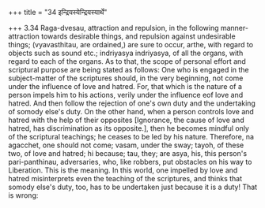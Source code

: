 +++
title = "34 इन्द्रियस्येन्द्रियस्यार्थे"

+++
3.34 Raga-dvesau, attraction and repulsion, in the following
manner-attraction towards desirable things, and repulsion against
undesirable things; (vyavasthitau, are ordained,) are sure to occur,
arthe, with regard to objects such as sound etc.; indriyasya indriyasya,
of all the organs, with regard to each of the organs. As to that, the
scope of personal effort and scriptural purpose are being stated as
follows: One who is engaged in the subject-matter of the scriptures
should, in the very beginning, not come under the influence of love and
hatred. For, that which is the nature of a person impels him to his
actions, verily under the influence eof love and hatred. And then follow
the rejection of one's own duty and the undertaking of somody else's
duty. On the other hand, when a person controls love and hatred with the
help of their opposites \[Ignorance, the cause of love and hatred, has
discrimination as its opposite.\], then he becomes mindful only of the
scriptural teachings; he ceases to be led by his nature. Therefore, na
agacchet, one should not come; vasam, under the sway; tayoh, of these
two, of love and hatred; hi because; tau, they; are asya, his, this
person's pari-panthinau, adversaries, who, like robbers, put obstacles
on his way to Liberation. This is the meaning. In this world, one
impelled by love and hatred misinterprets even the teaching of the
scriptures, and thinks that somody else's duty, too, has to be
undertaken just because it is a duty! That is wrong:
